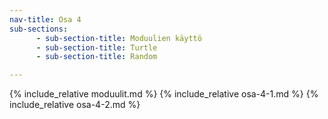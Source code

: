 ```yaml
---
nav-title: Osa 4
sub-sections:
      - sub-section-title: Moduulien käyttö
      - sub-section-title: Turtle
      - sub-section-title: Random

---
```


{% include_relative moduulit.md %}
{% include_relative osa-4-1.md %}
{% include_relative osa-4-2.md %}